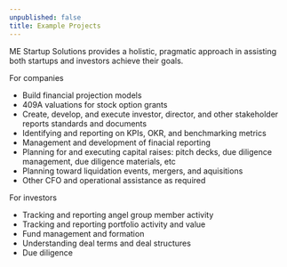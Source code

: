 ```yaml
---
unpublished: false
title: Example Projects
---
```

ME Startup Solutions provides a holistic, pragmatic approach in assisting both startups and investors achieve their goals.  

For companies

* Build financial projection models 
* 409A valuations for stock option grants
* Create, develop, and execute investor, director, and other stakeholder reports standards and documents
* Identifying and reporting on KPIs, OKR, and benchmarking metrics
* Management and development of finacial reporting
* Planning for and executing capital raises: pitch decks, due diligence management, due diligence materials, etc
* Planning toward liquidation events, mergers, and aquisitions
* Other CFO and operational assistance as required

For investors

* Tracking and reporting angel group member activity
* Tracking and reporting portfolio activity and value
* Fund management and formation
* Understanding deal terms and deal structures
* Due diligence